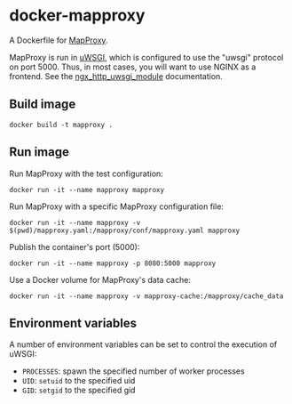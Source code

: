 # docker-mapproxy

A Dockerfile for [MapProxy](https://mapproxy.org).

MapProxy is run in [uWSGI](https://uwsgi-docs.readthedocs.io), which is configured to use the
"uwsgi" protocol on port 5000. Thus, in most cases, you will want to use NGINX as a frontend. See
the [ngx_http_uwsgi_module](https://nginx.org/en/docs/http/ngx_http_uwsgi_module.html)
documentation.

## Build image

```
docker build -t mapproxy .
```

## Run image

Run MapProxy with the test configuration:

```
docker run -it --name mapproxy mapproxy
```

Run MapProxy with a specific MapProxy configuration file:

```
docker run -it --name mapproxy -v $(pwd)/mapproxy.yaml:/mapproxy/conf/mapproxy.yaml mapproxy
```

Publish the container's port (5000):

```
docker run -it --name mapproxy -p 8080:5000 mapproxy
```

Use a Docker volume for MapProxy's data cache:

```
docker run -it --name mapproxy -v mapproxy-cache:/mapproxy/cache_data
```

## Environment variables

A number of environment variables can be set to control the execution of uWSGI:

* `PROCESSES`: spawn the specified number of worker processes
* `UID`: `setuid` to the specified uid
* `GID`: `setgid` to the specified gid
